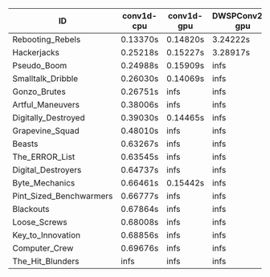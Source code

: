 |ID|conv1d-cpu|conv1d-gpu|DWSPConv2D-gpu|gemm-gpu|avg|
|-|-|-|-|-|-|
|Rebooting_Rebels|0.13370s|0.14820s|3.24222s|1.89813s|1.35556s|
|Hackerjacks|0.25218s|0.15227s|3.28917s|2.03758s|1.43280s|
|Pseudo_Boom|0.24988s|0.15909s|infs|4.73169s|infs|
|Smalltalk_Dribble|0.26030s|0.14069s|infs|2.12304s|infs|
|Gonzo_Brutes|0.26751s|infs|infs|4.70046s|infs|
|Artful_Maneuvers|0.38006s|infs|infs|4.67625s|infs|
|Digitally_Destroyed|0.39030s|0.14465s|infs|2.76291s|infs|
|Grapevine_Squad|0.48010s|infs|infs|4.74196s|infs|
|Beasts|0.63267s|infs|infs|4.69927s|infs|
|The_ERROR_List|0.63545s|infs|infs|4.68197s|infs|
|Digital_Destroyers|0.64737s|infs|infs|4.74077s|infs|
|Byte_Mechanics|0.66461s|0.15442s|infs|4.70678s|infs|
|Pint_Sized_Benchwarmers|0.66777s|infs|infs|4.66133s|infs|
|Blackouts|0.67864s|infs|infs|4.75430s|infs|
|Loose_Screws|0.68008s|infs|infs|4.67190s|infs|
|Key_to_Innovation|0.68856s|infs|infs|4.72850s|infs|
|Computer_Crew|0.69676s|infs|infs|4.73266s|infs|
|The_Hit_Blunders|infs|infs|infs|4.79019s|infs|
